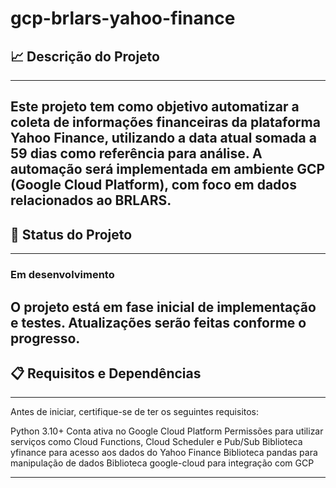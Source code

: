 # gcp-brlars-yahoo-finance

## 📈 Descrição do Projeto 
---
Este projeto tem como objetivo automatizar a coleta de informações financeiras da plataforma Yahoo Finance, utilizando a data atual somada a 59 dias como referência para análise. A automação será implementada em ambiente GCP (Google Cloud Platform), com foco em dados relacionados ao BRLARS.
---
## 🚦 Status do Projeto
---
### Em desenvolvimento
O projeto está em fase inicial de implementação e testes. Atualizações serão feitas conforme o progresso.
---
## 📋 Requisitos e Dependências
---
Antes de iniciar, certifique-se de ter os seguintes requisitos:

Python 3.10+
Conta ativa no Google Cloud Platform
Permissões para utilizar serviços como Cloud Functions, Cloud Scheduler e Pub/Sub
Biblioteca yfinance para acesso aos dados do Yahoo Finance
Biblioteca pandas para manipulação de dados
Biblioteca google-cloud para integração com GCP


---
